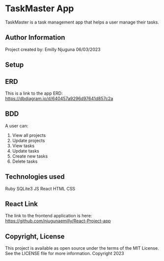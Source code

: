 # TaskMaster App
TaskMaster is a task management app that helps a user manage their tasks.

## Author Information
Project created by:
Emilly Njuguna
06/03/2023

## Setup

## ERD
This is a link to the  app ERD:
https://dbdiagram.io/d/640457a9296d97641d857c2a

## BDD
A user can:
1. View all projects
2. Update projects
3. View tasks
4. Update tasks
5. Create new tasks
6. Delete tasks

## Technologies used
Ruby
SQLite3
JS
React
HTML
CSS

## React Link
The link to the frontend application is here:
https://github.com/njugunaemilly/React-Project-app

## Copyright, License
This project is available as open source under the terms of the MIT License. See the LICENSE file for more information.
Copyright 2023